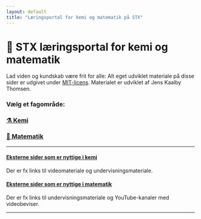 ```yaml
---
layout: default
title: "Læringsportal for kemi og matematik på STX"
---
```


# 📘 STX læringsportal for kemi og matematik

Lad viden og kundskab være frit for alle: Alt eget udviklet materiale på disse sider er udgivet under [MIT-licens](https://opensource.org/licenses/MIT). Materialet er udviklet af Jens Kaalby Thomsen.

### Vælg et fagområde:

###  [⚗️ Kemi](./Kemi/index.html)
###  [📐 Matematik](./matematik/index.html)

--- 

#### [Eksterne sider som er nyttige i kemi](./ekst_kem/index.md) 
Der er fx links til videomateriale og undervisningsmateriale. 

#### [Eksterne sider som er nyttige i matematik](./ekst_mat/index.md)
Der er fx links til undervisningsmateriale og YouTube-kanaler med videobeviser.

---







